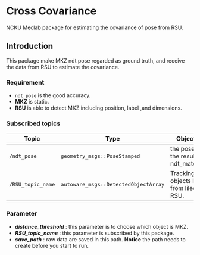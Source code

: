 # Cross Covariance

NCKU Meclab package for estimating the covariance of pose from RSU.

## Introduction
This package make MKZ ndt pose regarded as ground truth, and receive the data from RSU to estimate the covariance. 

### Requirement
* `ndt_pose` is the good accuracy.
* **MKZ** is static.
* **RSU** is able to detect MKZ including position, label ,and dimensions. 

### Subscribed topics

|Topic|Type|Objective|
------|----|---------
|`/ndt_pose`|`geometry_msgs::PoseStamped`|the pose from the result of ndt_matching.|
|`/RSU_topic_name`|`autoware_msgs::DetectedObjectArray`|Tracking objects list from lilee RSU.|

### Parameter 
* ***distance_threshold*** : this parameter is to choose which object is MKZ.
* ***RSU_topic_name*** : this parameter is subscribed by this package. 
* ***save_path*** : raw data are saved in this path. **Notice** the path needs to create before you start to run.

